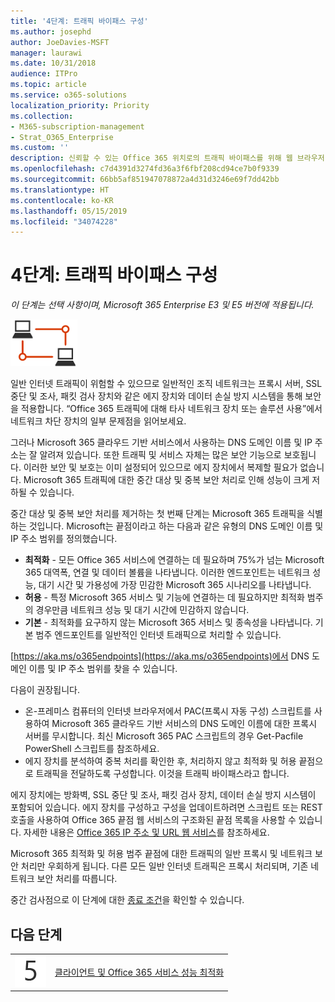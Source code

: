 ```yaml
---
title: '4단계: 트래픽 바이패스 구성'
ms.author: josephd
author: JoeDavies-MSFT
manager: laurawi
ms.date: 10/31/2018
audience: ITPro
ms.topic: article
ms.service: o365-solutions
localization_priority: Priority
ms.collection:
- M365-subscription-management
- Strat_O365_Enterprise
ms.custom: ''
description: 신뢰할 수 있는 Office 365 위치로의 트래픽 바이패스를 위해 웹 브라우저 및 에 장치를 이해하고 구성합니다.
ms.openlocfilehash: c7d4391d3274fd36a3f6fbf208cd94ce7b0f9339
ms.sourcegitcommit: 66bb5af851947078872a4d31d3246e69f7dd42bb
ms.translationtype: HT
ms.contentlocale: ko-KR
ms.lasthandoff: 05/15/2019
ms.locfileid: "34074228"
---
```

# <a name="step-4-configure-traffic-bypass"></a>4단계: 트래픽 바이패스 구성

*이 단계는 선택 사항이며, Microsoft 365 Enterprise E3 및 E5 버전에 적용됩니다.*

![](./media/deploy-foundation-infrastructure/networking_icon-small.png)

일반 인터넷 트래픽이 위험할 수 있으므로 일반적인 조직 네트워크는 프록시 서버, SSL 중단 및 조사, 패킷 검사 장치와 같은 에지 장치와 데이터 손실 방지 시스템을 통해 보안을 적용합니다. “Office 365 트래픽에 대해 타사 네트워크 장치 또는 솔루션 사용”에서 네트워크 차단 장치의 일부 문제점을 읽어보세요.

그러나 Microsoft 365 클라우드 기반 서비스에서 사용하는 DNS 도메인 이름 및  IP 주소는 잘 알려져 있습니다. 또한 트래픽 및 서비스 자체는 많은 보안 기능으로 보호됩니다. 이러한 보안 및 보호는 이미 설정되어 있으므로 에지 장치에서 복제할 필요가 없습니다. Microsoft 365 트래픽에 대한 중간 대상 및 중복 보안 처리로 인해 성능이 크게 저하될 수 있습니다.

중간 대상 및 중복 보안 처리를 제거하는 첫 번째 단계는 Microsoft 365 트래픽을 식별하는 것입니다. Microsoft는 끝점이라고 하는 다음과 같은 유형의 DNS 도메인 이름 및 IP 주소 범위를 정의했습니다.

- **최적화** - 모든 Office 365 서비스에 연결하는 데 필요하며 75%가 넘는 Microsoft 365 대역폭, 연결 및 데이터 볼륨을 나타냅니다. 이러한 엔드포인트는 네트워크 성능, 대기 시간 및 가용성에 가장 민감한 Microsoft 365 시나리오를 나타냅니다.
- **허용** - 특정 Microsoft 365 서비스 및 기능에 연결하는 데 필요하지만 최적화 범주의 경우만큼 네트워크 성능 및 대기 시간에 민감하지 않습니다.
 - **기본** - 최적화를 요구하지 않는 Microsoft 365 서비스 및 종속성을 나타냅니다. 기본 범주 엔드포인트를 일반적인 인터넷 트래픽으로 처리할 수 있습니다.

[https://aka.ms/o365endpoints](https://aka.ms/o365endpoints)에서 DNS 도메인 이름 및 IP 주소 범위를 찾을 수 있습니다.

다음이 권장됩니다.

- 온-프레미스 컴퓨터의 인터넷 브라우저에서 PAC(프록시 자동 구성) 스크립트를 사용하여 Microsoft 365 클라우드 기반 서비스의 DNS 도메인 이름에 대한 프록시 서버를 무시합니다. 최신 Microsoft 365 PAC 스크립트의 경우 Get-Pacfile PowerShell 스크립트를 참조하세요.
- 에지 장치를 분석하여 중복 처리를 확인한 후, 처리하지 않고 최적화 및 허용 끝점으로 트래픽을 전달하도록 구성합니다. 이것을 트래픽 바이패스라고 합니다. 

에지 장치에는 방화벽, SSL 중단 및 조사, 패킷 검사 장치, 데이터 손실 방지 시스템이 포함되어 있습니다. 에지 장치를 구성하고 구성을 업데이트하려면 스크립트 또는 REST 호출을 사용하여 Office 365 끝점 웹 서비스의 구조화된 끝점 목록을 사용할 수 있습니다. 자세한 내용은 [Office 365 IP 주소 및 URL 웹 서비스](https://docs.microsoft.com/office365/enterprise/office-365-ip-web-service)를 참조하세요.

Microsoft 365 최적화 및 허용 범주 끝점에 대한 트래픽의 일반 프록시 및 네트워크 보안 처리만 우회하게 됩니다. 다른 모든 일반 인터넷 트래픽은 프록시 처리되며, 기존 네트워크 보안 처리를 따릅니다.


중간 검사점으로 이 단계에 대한 [종료 조건](networking-exit-criteria.md#crit-networking-step4)을 확인할 수 있습니다.

## <a name="next-step"></a>다음 단계

|||
|:-------|:-----|
|![](./media/stepnumbers/Step5.png)|[클라이언트 및 Office 365 서비스 성능 최적화](networking-optimize-tcp-performance.md) |



